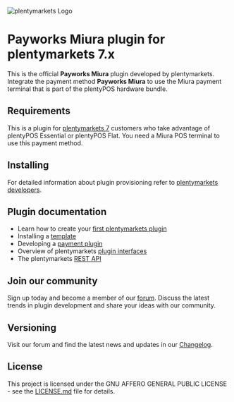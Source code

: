 ![plentymarkets Logo](http://www.plentymarkets.eu/layout/pm/images/logo/plentymarkets-logo.jpg)

# Payworks Miura plugin for plentymarkets 7.x

This is the official **Payworks Miura** plugin developed by plentymarkets. Integrate the payment method **Payworks Miura** to use the Miura payment terminal that is part of the plentyPOS hardware bundle.

## Requirements

This is a plugin for [plentymarkets 7](https://www.plentymarkets.com) customers who take advantage of plentyPOS Essential or plentyPOS Flat. You need a Miura POS terminal to use this payment method.

## Installing

For detailed information about plugin provisioning refer to [plentymarkets developers](https://developers.plentymarkets.com/dev-doc/basics#plugin-provisioning).

## Plugin documentation

- Learn how to create your [first plentymarkets plugin](https://developers.plentymarkets.com/tutorials/helloworld)
- Installing a [template](https://developers.plentymarkets.com/tutorials/design)
- Developing a [payment plugin](https://developers.plentymarkets.com/tutorials/payment)
- Overview of plentymarkets [plugin interfaces](https://developers.plentymarkets.com/dev-doc/basics#guide-interface)
- The plentymarkets [REST API](https://developers.plentymarkets.com/rest-doc/introduction)

## Join our community

Sign up today and become a member of our [forum](https://forum.plentymarkets.com/c/plugin-entwicklung/plugin-payment). Discuss the latest trends in plugin development and share your ideas with our community.

## Versioning

Visit our forum and find the latest news and updates in our [Changelog](https://forum.plentymarkets.com/c/changelog?order=created).

## License

This project is licensed under the GNU AFFERO GENERAL PUBLIC LICENSE - see the [LICENSE.md](/LICENSE.md) file for details.
